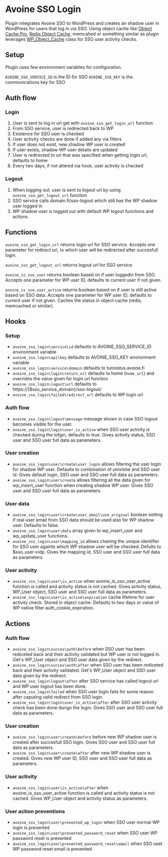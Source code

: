 # Avoine SSO  Login

Plugin integrates Avoine SSO to WordPress and creates an shadow user in WordPress for users that log in via SSO. Using object cache like [Object Cache Pro](https://objectcache.pro), [Redis Object Cache](https://wordpress.org/plugins/redis-cache/), memcahed or something similar as plugin leverages [WP_Object_Cache](https://developer.wordpress.org/reference/classes/wp_object_cache/) class for SSO user activity checks.

## Setup

Plugin uses few environment variables for configuration.

`AVOINE_SSO_SERVICE_ID` is the ID for SSO
`AVOINE_SSO_KEY` is the communications key for SSO

## Auth flow

### Login
1. User is sent to log in url get with `avoine_sso_get_login_url` function
2. From SSO service, user is redirected back to WP
  1. Existence for SSO user is checked
  2. User activity checks are done if added any via filters
  3. If user does not exist, new shadow WP user is created
  4. If user exists, shadow WP user details are updated
  5. User is redirected to url that was specified when getting login url, defaults to home
3. Every two days, if not altered via hook, user activity is checked

### Logout
1. When logging out, user is sent to logout url by using `avoine_sso_get_logout_url` function
2. SSO service calls domain.fi/sso-logout which still has the WP shadow user logged in
3. WP shadow user is logged out with default WP logout functions and actions

## Functions

`avoine_sso_get_login_url`
returns login url for SSO service. Accepts one parameter for redirect url, to which user will be redirected after succesfull login.

`avoine_sso_get_logout_url`
returns logout url for SSO service.

`avoine_is_sso_user`
returns boolean based on if user loggedin from SSO. Accepts one parameter for WP user ID, defaults to current user if not given.

`avoine_is_sso_user_active`
returns boolean based on if user is still active based on SSO data. Accepts one parameter for WP user ID, defaults to current user if not given. Caches the status in object cache (redis, memcached or similar).

## Hooks

### Setup
* `avoine_sso_login\service\id` defaults to AVOINE_SSO_SERVICE_ID environment variable
* `avoine_sso_login\api\key` defaults to AVOINE_SSO_KEY environment variable
* `avoine_sso_login\service\domain` defaults to tunnistus.avoine.fi
* `avoine_sso_login\login\return_url` defaults to home (`home_url`) and overrides the value given for login url function
* `avoine_sso_login\logout\url` defaults to https://{$sso_service_domain}/sso-logout/
* `avoine_sso_login\failed\redirect_url` defaults to WP login url

### Auth flow
* `avoine_sso_login\logout\message` message shown in case SSO logout becomes visible for the user.
* `avoine_sso_login\login\user_is_active` when SSO user activity is checked during the lofgin, defaults to true. Gives activity status, SSO user and SSO user full data as parameters.

### User creation
* `avoine_sso_login\user\create\user_login` allows filtering the user login for shadow WP user. Defaults to combination of unixtime and SSO user id. Gives default login, SSO user and SSO user full data as parameters.
* `avoine_sso_login\user\create` allows filtering all the data given for wp_insert_user function when creating shadow WP user. Gives SSO user and SSO user full data as parameters.

### User data
* `avoine_sso_login\user\create\user_email\use_original` boolean setting if real user email from SSO data should be used also for WP shadow user. Defaults to false.
* `avoine_sso_login\user\data` array given to wp_insert_user and wp_update_user functions.
* `avoine_sso_login\user\mapping_id` allows chaning the unique identifier for SSO user againts which WP shadow user will be checked. Defults to $sso_user->idp. Gives the mapping id, SSO user and SSO user full data as parameters.

### User activity
* `avoine_sso_login\user\is_active` when avoine_is_sso_user_active function is called and activity status is not cached. Gives activity status, WP_User object, SSO user and SSO user full data as parameters.
* `avoine_sso_login\user\is_active\expiration` cache lifetime for user activity check. Stored in object cache. Defaults to two days or value of WP native filter auth_cookie_expiration.

## Actions

### Auth flow
* `avoine_sso_login\succes\auth\before` when SSO user has been rediceted back and their activity validated but WP user is not logged in. Get's WP_User object and SSO user data given by the redirect.
* `avoine_sso_login\succes\auth\after` when SSO user has been rediceted back and their activity validated. Get's WP_User object and SSO user data given by the redirect.
* `avoine_sso_login\logout\after` after SSO service has called logout url and WP user logout has been done.
* `avoine_sso_login\failed` when SSO user login fails for some reason after caputing valid redirect from SSO login.
* `avoine_sso_login\login\user_is_active\after` after SSO user activity check has been done durign the login. Gives SSO user and SSO user full data as parameters.

### User creation
* `avoine_sso_login\user\create\before` before new WP shadow user is created after succesfull SSO login. Gives SSO user and SSO user full data as parameters.
* `avoine_sso_login\user\create\after` after new WP shadow user is created. Gives new WP user ID, SSO user and SSO user full data as parameters.

### User activity
* `avoine_sso_login\user\is_active\after` when avoine_is_sso_user_active function is called and activity status is not cached. Gives WP_User object and activity status as parameters.

### User action preventions
* `avoine_sso_login\user\prevented_wp_login` when SSO user normal WP login is prevented
* `avoine_sso_login\user\prevented_password_reset` when SSO user WP password reset is prevented
* `avoine_sso_login\user\prevented_password_reset\email` when SSO uset WP password reset email is prevented
